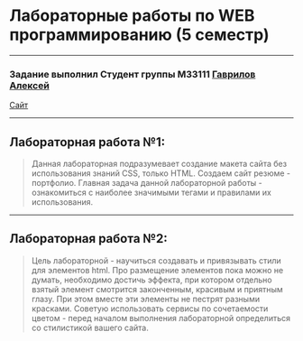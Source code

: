 # Лабораторные работы по WEB программированию (5 семестр)
---
### Задание выполнил Студент группы М33111 [Гаврилов Алексей](https://github.com/Solidbush)

[Сайт](https://solidbush.github.io/WEBProgramming/)

---
## Лабораторная работа №1:
> Данная лабораторная подразумевает создание макета сайта без использования знаний CSS, только HTML. Создаем сайт резюме - портфолио. Главная задача данной лабораторной работы - ознакомиться с наиболее значимыми тегами и правилами их использования.

---
## Лабораторная работа №2:
> Цель лабораторной - научиться создавать и привязывать стили для элементов html. Про размещение элементов пока можно не думать, необходимо достичь эффекта, при котором отдельно взятый элемент смотрится законченным, красивым и приятным глазу. При этом вместе эти элементы не пестрят разными красками. Советую использовать сервисы по сочетаемости цветом - перед началом выполнения лабораторной определиться со стилистикой вашего сайта.
